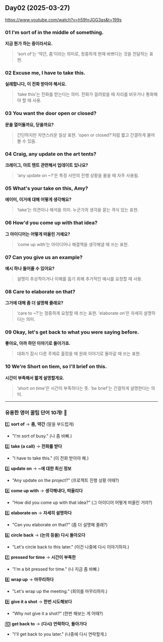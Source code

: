 ## Day02 (2025-03-27)
https://www.youtube.com/watch?v=h59hrJGG3as&t=199s

### 01 I'm sort of in the middle of something.
**지금 뭔가 하는 중이라서요.**
> ‘sort of’는 ‘약간, 좀’이라는 의미로, 정중하게 현재 바쁘다는 것을 전달하는 표현.


### 02 Excuse me, I have to take this.
**실례합니다, 이 전화 받아야 해서요.**
> ‘take this’는 전화를 받는다는 의미. 전화가 걸려왔을 때 자리를 비우거나 통화해야 할 때 사용.


### 03 You want the door open or closed?
**문을 열어둘까요, 닫을까요?**
> 간단하지만 자연스러운 일상 표현. ‘open or closed?’처럼 짧고 간결하게 물어볼 수 있음.


### 04 Craig, any update on the art tents?
**크레이그, 아트 텐트 관련해서 업데이트 있나요?**
> ‘any update on ~?’은 특정 사안의 진행 상황을 물을 때 자주 사용됨.


### 05 What's your take on this, Amy?
**에이미, 이거에 대해 어떻게 생각해요?**
> ‘take’는 의견이나 해석을 의미. 누군가의 생각을 묻는 격식 있는 표현.


### 06 How'd you come up with that idea?
**그 아이디어는 어떻게 떠올린 거예요?**
> ‘come up with’는 아이디어나 해결책을 생각해낼 때 쓰는 표현.


### 07 Can you give us an example?
**예시 하나 들어줄 수 있어요?**
> 설명이 추상적이거나 이해를 돕기 위해 추가적인 예시를 요청할 때 사용.


### 08 Care to elaborate on that?
**그거에 대해 좀 더 설명해 줄래요?**
> ‘care to ~?’는 정중하게 요청할 때 쓰는 표현. ‘elaborate on’은 자세히 설명하다는 의미.


### 09 Okay, let's get back to what you were saying before.
**좋아요, 아까 하던 이야기로 돌아가죠.**
> 대화가 잠시 다른 주제로 흘렀을 때 원래 이야기로 돌아갈 때 쓰는 표현.


### 10 We're Short on tiem, so I'll brief on this.
**시간이 부족해서 짧게 설명할게요.**
> ‘short on time’은 시간이 부족하다는 뜻. ‘be brief’는 간결하게 설명한다는 의미.


---

### **유용한 영어 꿀팁 단어 10개!** 🚀

1️⃣ **sort of** → **좀, 약간** (말을 부드럽게)

- "I'm sort of busy." (나 좀 바빠.)

2️⃣ **take (a call)** → **전화를 받다**

- "I have to take this." (이 전화 받아야 해.)

3️⃣ **update on** → **~에 대한 최신 정보**

- "Any update on the project?" (프로젝트 진행 상황 어때?)

4️⃣ **come up with** → **생각해내다, 떠올리다**

- "How did you come up with that idea?" (그 아이디어 어떻게 떠올린 거야?)

5️⃣ **elaborate on** → **자세히 설명하다**

- "Can you elaborate on that?" (좀 더 설명해 줄래?)

6️⃣ **circle back** → **(논의 등을) 다시 돌아오다**

- "Let's circle back to this later." (이건 나중에 다시 이야기하자.)

7️⃣ **pressed for time** → **시간이 부족한**

- "I'm a bit pressed for time." (나 지금 좀 바빠.)

8️⃣ **wrap up** → **마무리하다**

- "Let's wrap up the meeting." (회의를 마무리하자.)

9️⃣ **give it a shot** → **한번 시도해보다**

- "Why not give it a shot?" (한번 해보는 게 어때?)

🔟 **get back to** → **(다시) 연락하다, 돌아가다**

- "I'll get back to you later." (나중에 다시 연락할게.)
